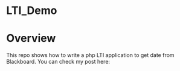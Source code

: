 # LTI_Demo

# Overview
This repo shows how to write a php LTI application to get date from Blackboard. You can check my post here: 

